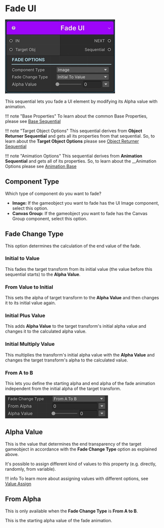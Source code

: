 # Fade UI

![Fade UI Sequential](/img/sequential_fadeui.jpg)

This sequential lets you fade a UI element by modifying its Alpha value with animation.


!!! note "Base Properties"
    To learn about the common Base Properties, please see [Base Sequential](../sequential_base.md)

!!! note "Target Object Options"
    This sequential derives from __Object Returner Sequential__ and gets all its properties from that sequential. So, to learn about the __Target Object Options__ please see [Object Returner Sequential](../sequentialobjectreturner/index.md)

!!! note "Animation Options"
    This sequential derives from __Animation Sequential__ and gets all of its properties. So, to learn about the __Animation Options please see [Animation Base](../animationsequentials/index.md)

## Component Type

Which type of component do you want to fade?

* __Image:__ If the gameobject you want to fade has the UI Image component, select this option.
* __Canvas Group:__ If the gameobject you want to fade has the Canvas Group component, select this option.


## Fade Change Type

This option determines the calculation of the end value of the fade.

### Initial to Value

This fades the target transform from its initial value (the value before this sequential starts) to the __Alpha Value__.


### From Value to Initial

This sets the alpha of target transform to the __Alpha Value__ and then changes it to its initial value again.

### Initial Plus Value

This adds __Alpha Value__ to the target transform's initial alpha value and changes it to the calculated alpha value.


### Initial Multiply Value

This multiplies the transform's initial alpha value with the  __Alpha Value__ and changes the target transform's alpha to the calculated value.

### From A to B

This lets you define the starting alpha and end alpha of the fade animation independent from the initial alpha of the target transform.

![From A to B](/img/sequential_fadeui_ab.jpg)

## Alpha Value

This is the value that determines the end transparency of the target gameobject in accordance with the __Fade Change Type__ option as explained above.

It's possible to assign different kind of values to this property (e.g. directly, randomly, from variable).


!!! info
    To learn more about assigning values with different options, see [Value Assign](../../valueassign.md)



## From Alpha

This is only available when the __Fade Change Type__ is __From A to B__.

This is the starting alpha value of the fade animation.



